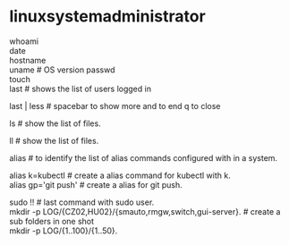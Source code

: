 # linuxsystemadministrator
whoami  
date  
hostname  
uname  # OS version
passwd  
touch  
last # shows the list of users logged in  

last  | less # spacebar to show more and to end q to close


ls # show the list of files.  

ll # show the list of files.  

alias # to identify the list of alias commands configured with in a system.   

alias k=kubectl  # create a alias command for kubectl with k.   
alias gp='git push' # create a alias for git push.   

sudo !! # last command with sudo user.       
mkdir -p LOG/{CZ02,HU02}/{smauto,rmgw,switch,gui-server}. # create a sub folders in one shot   
mkdir -p LOG/{1..100}/{1..50}. 

